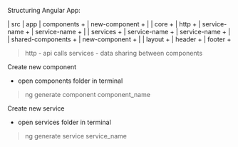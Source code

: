 Structuring Angular App:

| src
    | app
        | components +
            | new-component +
            |
        | core +
            | http +
                | service-name +
                | service-name +
                |
            | services +
                | service-name +
                | service-name +
                |
        | shared-components +
            | new-component +
            |
        | layout +
            | header +
            | footer +

> http - api calls
> services - data sharing between components

Create new component
- open components folder in terminal
> ng generate component component_name

Create new service
- open services folder in terminal
> ng generate service service_name